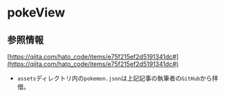 # pokeView

## 参照情報
[https://qiita.com/hato_code/items/e75f215ef2d5191341dc#](https://qiita.com/hato_code/items/e75f215ef2d5191341dc#)
- `assets`ディレクトリ内の`pokemon.json`は上記記事の執筆者の`GitHub`から拝借。
